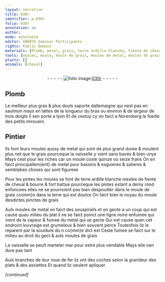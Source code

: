 ```yaml
---
layout: narrative
title: 030r
identifier: p-030r
folio: 030r
annotation: no
author:
mode: annotated
editor: GR8975 Seminar Participants
rights: Public Domain
materials: [Plomb, metal, grais, terre ardille blanche, fiente de cheval, bourre, terre, fer]
tools: [moules, moule, moule de grais, moules de metal, moules de grais, roue de fer]
plants: []
animals: [cheval]
---
```


<div class="folio" align="center">- - - - - <a href="http://gallica.bnf.fr/ark:/12148/btv1b10500001g/f65.image" target="_blank"><img src="https://cu-mkp.github.io/2017-workshop-edition/assets/photo-icon.png" alt="folio image: " style="display:inline-block; margin-bottom:-3px;"/>030r</a> - - - - - </div>  
  

## <span class="m">Plomb</span>

 
 Le meilleur plus gras & plus douls saporte d<span class="pl">allemaigne</span>
 qui nest pas en saulmon mays en lattes de la longueur
 du <span class="ms"><span class="bp">bras</span></span> ou environ & de largeur de trois <span class="ms"><span class="bp">doigts</span></span> Il sen porte
 a <span class="pl">lyon</span> Et de cestuy cy on faict a <span class="pl">Noremberg</span> la foeille
 des petits mirouers 
 
 
  

## <span class="pro">Pintier</span>

 
Ils font leurs <span class="tl">moules</span> aussy de <span class="m">metal</span> qui sont de plus grand
 duree & moulent plus net que le <span class="m">grais</span> pourceque la vaisselle
 y vient sans baves & bien unye Mays cest pour les <span class="pro">riches</span>
 car un <span class="tl">moule</span> coste quinze ou seize <span class="cn">frans</span> On en faict
 principallem{ent} de <span class="m">metal</span> pour bassins & esguieres & salieres
 & semblabes choses qui sont figurees
 
Pour les pintes les <span class="tl">moules</span> se font de <span class="m">terre ardille blanche</span>
 meslee de <span class="m">fiente de <span class="al">cheval</span></span> & <span class="m">bourre</span> & fort battue pourceque
 les pintes estant a demy rond enfoncees elles ne se pourroient
 pas bien despouiller dans le <span class="tl">moule de <span class="m">grais</span></span> co{mm}e dans la <span class="m">terre</span>
 qui est doulce On faict bien le noyau du <span class="tl">moule</span> desdictes
 pinctes de <span class="m">grais</span>
 
Aulx <span class="tl">moules de <span class="m">metal</span></span> on faict des souspirails et on gecte
 a un coup qui est cause quau milieu du plat il ne se faict
 poinct une ligne noire enfumee qui vient de la vapeur
 & fumee du <span class="m">metal</span> qui se gecte Qui est cause quen cet endroict
 louvraige est grumeleux & bien souvent perce Toutesfois
 ilz le reparent par la souldure du n co{mm}e dict est Ceste
 fumee se faict sur le milieu au droit du gect & aulx <span class="tl">moules
 de <span class="m">grais</span></span>
 
La vaisselle se peult marteler mar pour estre plus
 vendable Mays elle nen dure pas tant
 
Aulx branches de leur <span class="tl">roue de <span class="m">fer</span></span> ilz ont des coches selon la
 grandeur des plats & des assiettes Et quand ilz veulent apliquer
 
*[continued]*
 
